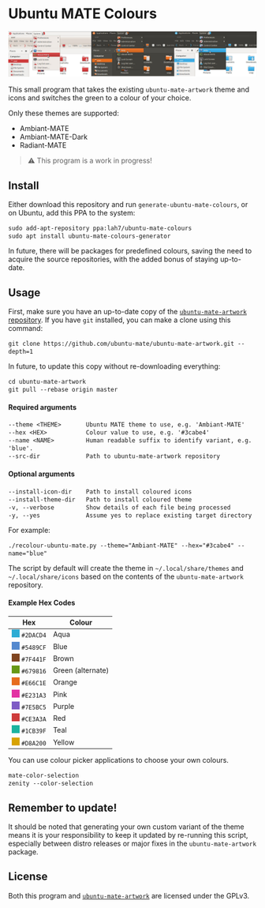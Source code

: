 # Ubuntu MATE Colours

![Screenshot of thte 3 themes using custom colours](.github/screenshot.jpg)

This small program that takes the existing `ubuntu-mate-artwork`
theme and icons and switches the green to a colour of your choice.

Only these themes are supported:

- Ambiant-MATE
- Ambiant-MATE-Dark
- Radiant-MATE


> :warning: This program is a work in progress!


## Install

Either download this repository and run `generate-ubuntu-mate-colours`, or
on Ubuntu, add this PPA to the system:

```
sudo add-apt-repository ppa:lah7/ubuntu-mate-colours
sudo apt install ubuntu-mate-colours-generator
```

In future, there will be packages for predefined colours, saving the need to
acquire the source repositories, with the added bonus of staying up-to-date.


## Usage

First, make sure you have an up-to-date copy of the [`ubuntu-mate-artwork` repository](https://github.com/ubuntu-mate/ubuntu-mate-artwork).
If you have `git` installed, you can make a clone using this command:

    git clone https://github.com/ubuntu-mate/ubuntu-mate-artwork.git --depth=1

In future, to update this copy without re-downloading everything:

    cd ubuntu-mate-artwork
    git pull --rebase origin master


#### Required arguments

```
--theme <THEME>       Ubuntu MATE theme to use, e.g. 'Ambiant-MATE'
--hex <HEX>           Colour value to use, e.g. '#3cabe4'
--name <NAME>         Human readable suffix to identify variant, e.g. 'blue'.
--src-dir             Path to ubuntu-mate-artwork repository
```


#### Optional arguments

```
--install-icon-dir    Path to install coloured icons
--install-theme-dir   Path to install coloured theme
-v, --verbose         Show details of each file being processed
-y, --yes             Assume yes to replace existing target directory
```

For example:

    ./recolour-ubuntu-mate.py --theme="Ambiant-MATE" --hex="#3cabe4" --name="blue"

The script by default will create the theme in `~/.local/share/themes` and
`~/.local/share/icons` based on the contents of the `ubuntu-mate-artwork` repository.


#### Example Hex Codes

| Hex                               | Colour          |
| --------------------------------- | --------------- |
| ![](.github/aqua.png) `#2DACD4`   | Aqua
| ![](.github/blue.png) `#5489CF`   | Blue
| ![](.github/brown.png) `#7F441F`  | Brown
| ![](.github/green.png) `#679816`  | Green (alternate)
| ![](.github/orange.png) `#E66C1E` | Orange
| ![](.github/pink.png) `#E231A3`   | Pink
| ![](.github/purple.png) `#7E5BC5` | Purple
| ![](.github/red.png) `#CE3A3A`    | Red
| ![](.github/teal.png) `#1CB39F`   | Teal
| ![](.github/yellow.png) `#D8A200` | Yellow


You can use colour picker applications to choose your own colours.

    mate-color-selection
    zenity --color-selection


## Remember to update!

It should be noted that generating your own custom variant of the theme means it
is your responsibility to keep it updated by re-running this script, especially
between distro releases or major fixes in the `ubuntu-mate-artwork` package.


## License

Both this program and [`ubuntu-mate-artwork`](https://github.com/ubuntu-mate/ubuntu-mate-artwork)
are licensed under the GPLv3.

